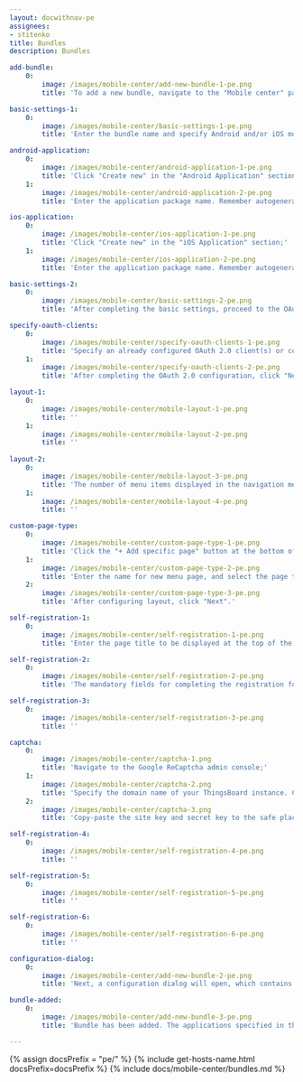 ```yaml
---
layout: docwithnav-pe
assignees:
- stitenko
title: Bundles
description: Bundles

add-bundle:
    0:
        image: /images/mobile-center/add-new-bundle-1-pe.png
        title: 'To add a new bundle, navigate to the "Mobile center" page and click the "+ Add bundle" button in the upper-right corner of the window.'

basic-settings-1:
    0:
        image: /images/mobile-center/basic-settings-1-pe.png
        title: 'Enter the bundle name and specify Android and/or iOS mobile application.'

android-application:
    0:
        image: /images/mobile-center/android-application-1-pe.png
        title: 'Click "Create new" in the "Android Application" section;'
    1:
        image: /images/mobile-center/android-application-2-pe.png
        title: 'Enter the application package name. Remember autogenerated "Application Secret" or input your own. Specify application statuses. Optionally, specify the minimum and latest application versions along with release notes for each. Specify store information: link to the ThingsBoard PE Mobile Application in the Google Play Store, and SHA256 certificate fingerprints. Click "Add";'

ios-application:
    0:
        image: /images/mobile-center/ios-application-1-pe.png
        title: 'Click "Create new" in the "iOS Application" section;'
    1:
        image: /images/mobile-center/ios-application-2-pe.png
        title: 'Enter the application package name. Remember autogenerated "Application Secret" or input your own. Specify application statuses. Optionally, specify the minimum and latest application versions along with release notes for each. Specify store information: link to the ThingsBoard PE Mobile Application in the App Store, and App ID. Click "Add";'

basic-settings-2:
    0:
        image: /images/mobile-center/basic-settings-2-pe.png
        title: 'After completing the basic settings, proceed to the OAuth 2.0 configuration. Click "Next".'

specify-oauth-clients:
    0:
        image: /images/mobile-center/specify-oauth-clients-1-pe.png
        title: 'Specify an already configured OAuth 2.0 client(s) or configure a new one;'
    1:
        image: /images/mobile-center/specify-oauth-clients-2-pe.png
        title: 'After completing the OAuth 2.0 configuration, click "Next".'

layout-1:
    0:
        image: /images/mobile-center/mobile-layout-1-pe.png
        title: ''
    1:
        image: /images/mobile-center/mobile-layout-2-pe.png
        title: ''
        
layout-2:
    0:
        image: /images/mobile-center/mobile-layout-3-pe.png
        title: 'The number of menu items displayed in the navigation menu of the mobile app depends on the screen size of your mobile device. Items that do not fit in the bottom navigation menu will be available under the "More" page.'
    1:
        image: /images/mobile-center/mobile-layout-4-pe.png
        title: ''

custom-page-type:
    0:
        image: /images/mobile-center/custom-page-type-1-pe.png
        title: 'Click the "+ Add specific page" button at the bottom of the page or between existing menu items;'
    1:
        image: /images/mobile-center/custom-page-type-2-pe.png
        title: 'Enter the name for new menu page, and select the page type. Depending on the selected page type, specify a dashboard, path, or external URL. Click "Add".'
    2:
        image: /images/mobile-center/custom-page-type-3-pe.png
        title: 'After configuring layout, click "Next".'

self-registration-1:
    0:
        image: /images/mobile-center/self-registration-1-pe.png
        title: 'Enter the page title to be displayed at the top of the registration page. It serves as a header to indicate the purpose of the form to users. Specify the recipients that will receive notifications about new user registrations. Specify the redirect settings: Application URL Scheme, and Application URL Hostname;'

self-registration-2:
    0:
        image: /images/mobile-center/self-registration-2-pe.png
        title: 'The mandatory fields for completing the registration form are email, password, and repeat password. If needed, specify additional fields;'

self-registration-3:
    0:
        image: /images/mobile-center/self-registration-3-pe.png
        title: ''

captcha:
    0:
        image: /images/mobile-center/captcha-1.png
        title: 'Navigate to the Google ReCaptcha admin console;'
    1:
        image: /images/mobile-center/captcha-2.png
        title: 'Specify the domain name of your ThingsBoard instance. Choose reCAPTCHA type;'
    2:
        image: /images/mobile-center/captcha-3.png
        title: 'Copy-paste the site key and secret key to the safe place.'

self-registration-4:
    0:
        image: /images/mobile-center/self-registration-4-pe.png
        title: ''

self-registration-5:
    0:
        image: /images/mobile-center/self-registration-5-pe.png
        title: ''

self-registration-6:
    0:
        image: /images/mobile-center/self-registration-6-pe.png
        title: ''

configuration-dialog:
    0:
        image: /images/mobile-center/add-new-bundle-2-pe.png
        title: 'Next, a configuration dialog will open, which contains the basic configuration settings for the ThingsBoard PE Mobile Application.'

bundle-added:
    0:
        image: /images/mobile-center/add-new-bundle-3-pe.png
        title: 'Bundle has been added. The applications specified in the bundle now use the defined settings.'

---
```


{% assign docsPrefix = "pe/" %}
{% include get-hosts-name.html docsPrefix=docsPrefix %}
{% include docs/mobile-center/bundles.md %}